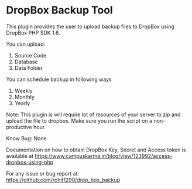 DropBox Backup Tool
============

This plugin provides the user to upload backup files to DropBox using DropBox PHP SDK 1.6.

You can upload:
1. Source Code
2. Database
3. Data Folder

You can schedule backup in following ways
1. Weekly
2. Monthly
3. Yearly

Note: 
This plugin is will require lot of resources of your server to zip and upload the file to dropbox. Make sure you run the script on a non-productive hour.


Know Bug:
None


Documentation on how to obtain DropBox Key, Secret and Access token is available at https://www.campuskarma.in/blog/view/123992/access-dropbox-using-php

For any issue or bug report at: https://github.com/rohit1290/drop_box_backup